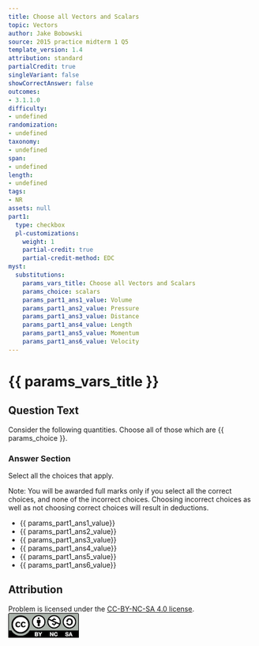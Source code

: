 ```yaml
---
title: Choose all Vectors and Scalars
topic: Vectors
author: Jake Bobowski
source: 2015 practice midterm 1 Q5
template_version: 1.4
attribution: standard
partialCredit: true
singleVariant: false
showCorrectAnswer: false
outcomes:
- 3.1.1.0
difficulty:
- undefined
randomization:
- undefined
taxonomy:
- undefined
span:
- undefined
length:
- undefined
tags:
- NR
assets: null
part1:
  type: checkbox
  pl-customizations:
    weight: 1
    partial-credit: true
    partial-credit-method: EDC
myst:
  substitutions:
    params_vars_title: Choose all Vectors and Scalars
    params_choice: scalars
    params_part1_ans1_value: Volume
    params_part1_ans2_value: Pressure
    params_part1_ans3_value: Distance
    params_part1_ans4_value: Length
    params_part1_ans5_value: Momentum
    params_part1_ans6_value: Velocity
---
```

# {{ params_vars_title }}

## Question Text

Consider the following quantities. Choose all of those which are {{ params_choice }}.

### Answer Section

Select all the choices that apply.

Note: You will be awarded full marks only if you select all the correct choices, and none of the incorrect choices. Choosing incorrect choices as well as not choosing correct choices will result in deductions.

- {{ params_part1_ans1_value}}
- {{ params_part1_ans2_value}}
- {{ params_part1_ans3_value}}
- {{ params_part1_ans4_value}}
- {{ params_part1_ans5_value}}
- {{ params_part1_ans6_value}}

## Attribution

Problem is licensed under the [CC-BY-NC-SA 4.0 license](https://creativecommons.org/licenses/by-nc-sa/4.0/).<br> ![The Creative Commons 4.0 license requiring attribution-BY, non-commercial-NC, and share-alike-SA license.](https://raw.githubusercontent.com/firasm/bits/master/by-nc-sa.png)